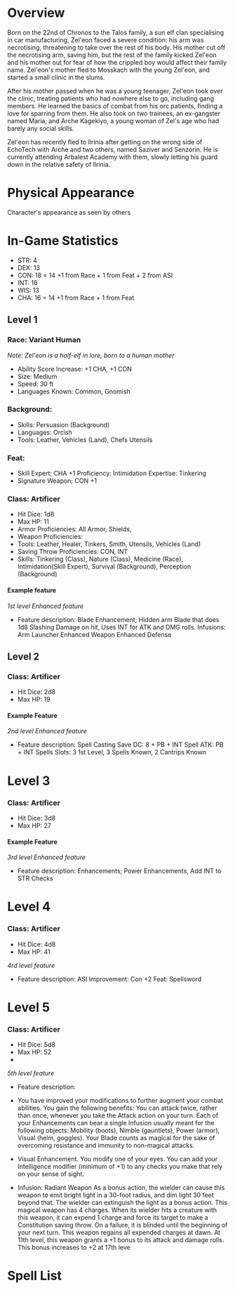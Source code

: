 # Overview
Born on the 22nd of Chronos to the Talos family, a sun elf clan specialising in car manufacturing, Zel'eon faced a severe condition: his arm was necrotising, threatening to take over the rest of his body. His mother cut off the necrotising arm, saving him, but the rest of the family kicked Zel'eon and his mother out for fear of how the crippled boy would affect their family name. Zel'eon's mother fled to Mosskach with the young Zel'eon, and started a small clinic in the slums.

After his mother passed when he was a young teenager, Zel'eon took over the clinic, treating patients who had nowhere else to go, including gang members. He learned the basics of combat from his orc patients, finding a love for sparring from them. He also took on two trainees, an ex-gangster named Maria, and Arche Kagekiyo, a young woman of Zel's age who had barely any social skills.

Zel'eon has recently fled to Ilrinia after getting on the wrong side of EchoTech with Arche and two others, named Saziver and Senzorin. He is currently attending Arbalest Academy with them, slowly letting his guard down in the relative safety of Ilrinia.
# Physical Appearance
Character's appearance as seen by others
# In-Game Statistics
- STR:  4
- DEX: 13
- CON: 18 = 14 +1 from Race + 1 from Feat + 2 from ASI
- INT: 18
- WIS: 13
- CHA: 16 = 14 +1 from Race + 1 from Feat
## Level 1
### Race: Variant Human
*Note: Zel'eon is a half-elf in lore, born to a human mother*
- Ability Score Increase: +1 CHA, +1 CON
- Size: Medium
- Speed: 30 ft
- Languages Known: Common, Gnomish
### Background: 
- Skills: Persuasion (Background)
- Languages: Orcish
- Tools: Leather, Vehicles (Land), Chefs Utensils
### Feat: 
- Skill Expert; CHA +1
  Proficiency: Intimidation
  Expertise: Tinkering
- Signature Weapon; CON +1 
  
### Class: Artificer
- Hit Dice: 1d8
- Max HP: 11
- Armor Proficiencies: All Armor, Shields,
- Weapon Proficiencies: 
- Tools: Leather, Healer, Tinkers, Smith, Utensils, Vehicles (Land)
- Saving Throw Proficiencies: CON, INT
- Skills: Tinkering (Class), Nature (Class), Medicine (Race), Intimidation(Skill Expert), Survival (Background), Perception (Background)
#### Example feature
*1st level Enhanced feature*
- Feature description:
  Blade Enhancement; Hidden arm Blade that does 1d8 Slashing Damage on hit, Uses INT for ATK and DMG rolls.
  Infusions:
  Arm Launcher
  Enhanced Weapon
  Enhanced Defense  
## Level 2
### Class: Artificer
- Hit Dice: 2d8
- Max HP: 19
#### Example Feature
*2nd level Enhanced feature*
- Feature description:
  Spell Casting
  Save DC: 8 + PB + INT
  Spell ATK: PB + INT
  Spells Slots: 3 1st Level, 3 Spells Known, 2 Cantrips Known
 # Level 3
### Class: Artificer
- Hit Dice: 3d8
- Max HP: 27
 #### Example Feature
*3rd level Enhanced feature*
- Feature description:
  Enhancements;
  Power Enhancements, Add INT to STR Checks
 # Level 4
### Class: Artificer
- Hit Dice: 4d8
- Max HP: 41
 
*4rd level feature*
- Feature description:
  ASI Improvement:
  Con +2
  Feat: Spellsword
# Level 5
### Class: Artificer
- Hit Dice: 5d8
- Max HP: 52
- 
*5th level feature*
- Feature description:
- You have improved your modifications to further augment your combat abilities. You gain the following benefits:
  You can attack twice, rather than once, whenever you take the Attack action on your turn.
  Each of your Enhancements can bear a single Infusion usually meant for the following objects: Mobility (boots), Nimble (gauntlets), Power (armor), Visual (helm, goggles).
  Your Blade counts as magical for the sake of overcoming resistance and immunity to non-magical attacks.
  
- Visual Enhancement. You modify one of your eyes. You can add your Intelligence modifier (minimum of +1) to any checks you make that rely on your sense of sight.

- Infusion: Radiant Weapon
  As a bonus action, the wielder can cause this weapon to emit bright light in a 30-foot radius, and dim light 30 feet beyond that. The wielder can extinguish the light as a bonus action.
  This magical weapon has 4 charges. When its wielder hits a creature with this weapon, it can expend 1 charge and force its target to make a Constitution saving throw. On a failure, it is blinded until the beginning of your next turn. This weapon regains all expended charges at dawn.
  At 11th level, this weapon grants a +1 bonus to its attack and damage rolls. This bonus increases to +2 at 17th leve

# Spell List
